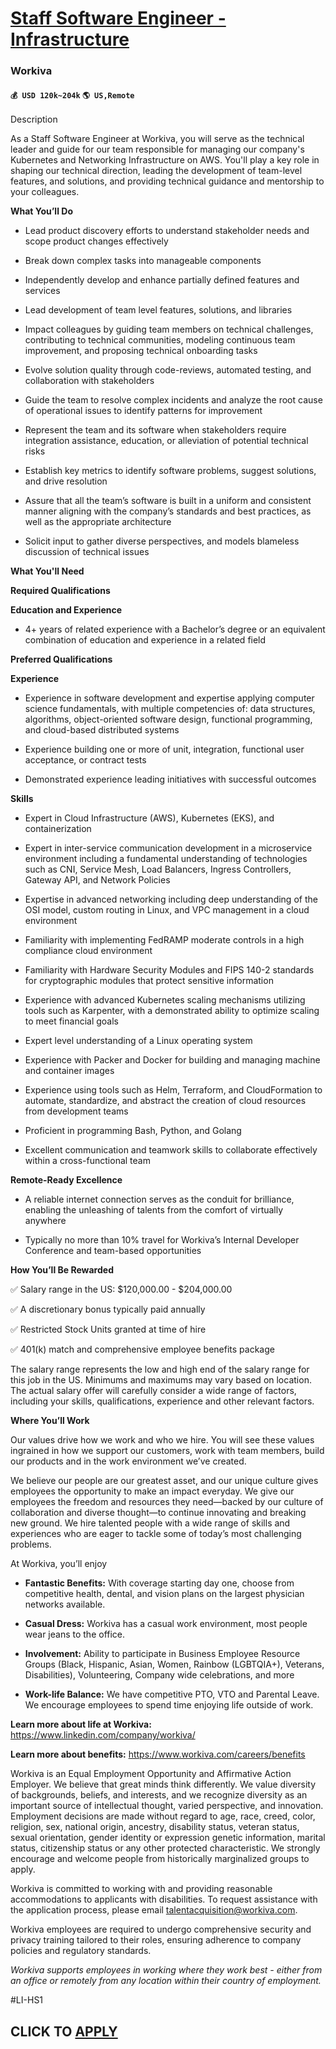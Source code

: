 # [Staff Software Engineer - Infrastructure](https://www.remotewlb.com/apply/staff-software-engineer-infrastructure-91384)  
### Workiva  
#### `💰 USD 120k~204k` `🌎 US,Remote`  

Description

As a Staff Software Engineer at Workiva, you will serve as the technical leader and guide for our team responsible for managing our company's Kubernetes and Networking Infrastructure on AWS. You'll play a key role in shaping our technical direction, leading the development of team-level features, and solutions, and providing technical guidance and mentorship to your colleagues.

 **What You’ll Do**

  * Lead product discovery efforts to understand stakeholder needs and scope product changes effectively

  * Break down complex tasks into manageable components

  * Independently develop and enhance partially defined features and services

  * Lead development of team level features, solutions, and libraries

  * Impact colleagues by guiding team members on technical challenges, contributing to technical communities, modeling continuous team improvement, and proposing technical onboarding tasks

  * Evolve solution quality through code-reviews, automated testing, and collaboration with stakeholders

  * Guide the team to resolve complex incidents and analyze the root cause of operational issues to identify patterns for improvement

  * Represent the team and its software when stakeholders require integration assistance, education, or alleviation of potential technical risks

  * Establish key metrics to identify software problems, suggest solutions, and drive resolution

  * Assure that all the team’s software is built in a uniform and consistent manner aligning with the company’s standards and best practices, as well as the appropriate architecture

  * Solicit input to gather diverse perspectives, and models blameless discussion of technical issues

 **What You'll Need**

 **Required Qualifications**

 **Education and Experience**

  * 4+ years of related experience with a Bachelor’s degree or an equivalent combination of education and experience in a related field

 **Preferred Qualifications**

 **Experience**

  * Experience in software development and expertise applying computer science fundamentals, with multiple competencies of: data structures, algorithms, object-oriented software design, functional programming, and cloud-based distributed systems

  * Experience building one or more of unit, integration, functional user acceptance, or contract tests

  * Demonstrated experience leading initiatives with successful outcomes

 **Skills**

  * Expert in Cloud Infrastructure (AWS), Kubernetes (EKS), and containerization

  * Expert in inter-service communication development in a microservice environment including a fundamental understanding of technologies such as CNI, Service Mesh, Load Balancers, Ingress Controllers, Gateway API, and Network Policies

  * Expertise in advanced networking including deep understanding of the OSI model, custom routing in Linux, and VPC management in a cloud environment

  * Familiarity with implementing FedRAMP moderate controls in a high compliance cloud environment

  * Familiarity with Hardware Security Modules and FIPS 140-2 standards for cryptographic modules that protect sensitive information

  * Experience with advanced Kubernetes scaling mechanisms utilizing tools such as Karpenter, with a demonstrated ability to optimize scaling to meet financial goals

  * Expert level understanding of a Linux operating system

  * Experience with Packer and Docker for building and managing machine and container images

  * Experience using tools such as Helm, Terraform, and CloudFormation to automate, standardize, and abstract the creation of cloud resources from development teams

  * Proficient in programming Bash, Python, and Golang

  * Excellent communication and teamwork skills to collaborate effectively within a cross-functional team

 **Remote-Ready Excellence**

  * A reliable internet connection serves as the conduit for brilliance, enabling the unleashing of talents from the comfort of virtually anywhere

  * Typically no more than 10% travel for Workiva’s Internal Developer Conference and team-based opportunities

 **How You’ll Be Rewarded**

✅ Salary range in the US: $120,000.00 - $204,000.00

✅ A discretionary bonus typically paid annually

✅ Restricted Stock Units granted at time of hire

✅ 401(k) match and comprehensive employee benefits package

The salary range represents the low and high end of the salary range for this job in the US. Minimums and maximums may vary based on location. The actual salary offer will carefully consider a wide range of factors, including your skills, qualifications, experience and other relevant factors.

 **Where You’ll Work**

Our values drive how we work and who we hire. You will see these values ingrained in how we support our customers, work with team members, build our products and in the work environment we’ve created.

We believe our people are our greatest asset, and our unique culture gives employees the opportunity to make an impact everyday. We give our employees the freedom and resources they need—backed by our culture of collaboration and diverse thought—to continue innovating and breaking new ground. We hire talented people with a wide range of skills and experiences who are eager to tackle some of today’s most challenging problems.

At Workiva, you’ll enjoy

  *  **Fantastic Benefits:** With coverage starting day one, choose from competitive health, dental, and vision plans on the largest physician networks available.

  *  **Casual Dress:** Workiva has a casual work environment, most people wear jeans to the office.

  *  **Involvement:** Ability to participate in Business Employee Resource Groups (Black, Hispanic, Asian, Women, Rainbow (LGBTQIA+), Veterans, Disabilities), Volunteering, Company wide celebrations, and more

  *  **Work-life Balance:** We have competitive PTO, VTO and Parental Leave. We encourage employees to spend time enjoying life outside of work.  

**Learn more about life at Workiva:** https://www.linkedin.com/company/workiva/

 **Learn more about benefits:** https://www.workiva.com/careers/benefits  

Workiva is an Equal Employment Opportunity and Affirmative Action Employer. We believe that great minds think differently. We value diversity of backgrounds, beliefs, and interests, and we recognize diversity as an important source of intellectual thought, varied perspective, and innovation. Employment decisions are made without regard to age, race, creed, color, religion, sex, national origin, ancestry, disability status, veteran status, sexual orientation, gender identity or expression genetic information, marital status, citizenship status or any other protected characteristic. We strongly encourage and welcome people from historically marginalized groups to apply.

Workiva is committed to working with and providing reasonable accommodations to applicants with disabilities. To request assistance with the application process, please email talentacquisition@workiva.com.  

Workiva employees are required to undergo comprehensive security and privacy training tailored to their roles, ensuring adherence to company policies and regulatory standards.

 _Workiva supports employees in working where they work best - either from an office or remotely from any location within their country of employment._

#LI-HS1

  
## CLICK TO [APPLY](https://www.remotewlb.com/apply/staff-software-engineer-infrastructure-91384)

